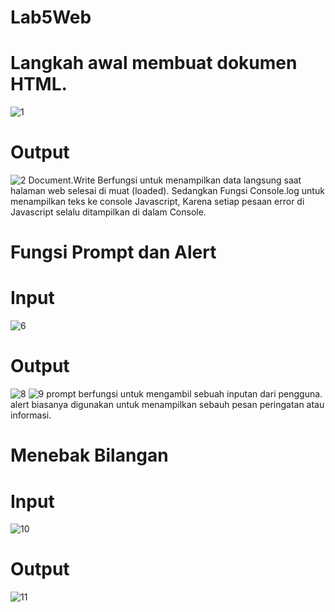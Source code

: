 # Lab5Web
# Langkah awal membuat dokumen HTML.
![1](https://user-images.githubusercontent.com/56523254/116280072-84440680-a7b2-11eb-9ff8-f12d0d02ef8d.png)
# Output
![2](https://user-images.githubusercontent.com/56523254/116280203-a6d61f80-a7b2-11eb-9a96-0ae00ec741c2.png)
   Document.Write Berfungsi untuk menampilkan data langsung saat halaman web selesai di muat (loaded).
   Sedangkan Fungsi Console.log untuk menampilkan teks ke console Javascript, Karena setiap pesaan error di Javascript selalu ditampilkan di dalam Console.
# Fungsi Prompt dan Alert
# Input
![6](https://user-images.githubusercontent.com/56523254/116282561-1f3de000-a7b5-11eb-96a5-37e3cc646500.png)
# Output
![8](https://user-images.githubusercontent.com/56523254/116283115-b9058d00-a7b5-11eb-9f5a-dedcb7990a54.png)
![9](https://user-images.githubusercontent.com/56523254/116283122-bb67e700-a7b5-11eb-85ac-ef3aebbdc916.png)
  prompt berfungsi untuk mengambil sebuah inputan dari pengguna.
  alert biasanya digunakan untuk menampilkan sebauh pesan peringatan atau informasi.
# Menebak Bilangan
# Input
![10](https://user-images.githubusercontent.com/56523254/116284475-51504180-a7b7-11eb-904a-fdf37804128a.png)
# Output
![11](https://user-images.githubusercontent.com/56523254/116284618-7a70d200-a7b7-11eb-8a3b-4c19c88103db.png)
